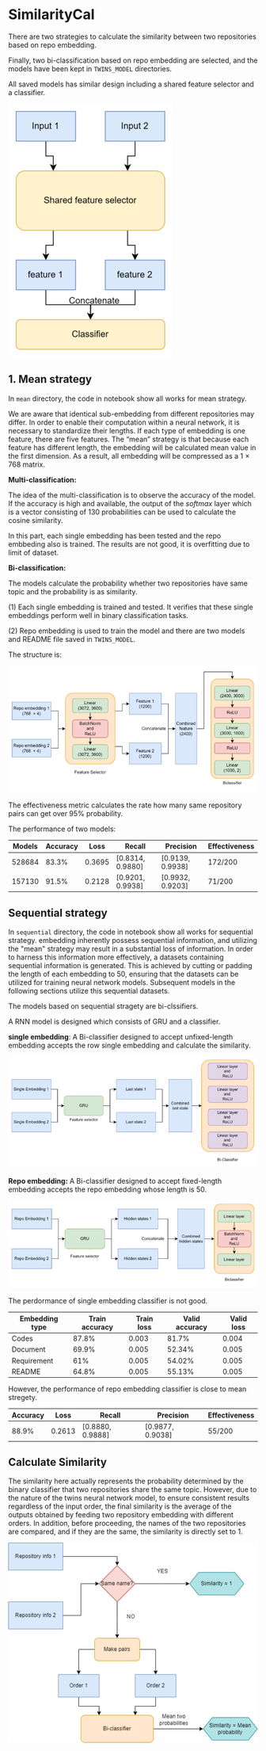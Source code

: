 # SimilarityCal

There are two strategies to calculate the similarity between two repositories based on repo embedding.

Finally, two bi-classification based on repo embedding are selected, and the models have been kept in ```TWINS_MODEL``` directories.

All saved models has similar design including a shared feature selector and a classifier.

![image.png](./assets/image.png)


## 1. Mean strategy

In ```mean``` directory, the code in notebook show all works for mean strategy.

We are aware that identical sub-embedding from different repositories may differ. In order to enable their computation within a neural network, it is necessary to standardize their lengths. If each type of embedding is one feature, there are five features. The “mean” strategy is that because each feature has different length, the embedding will be calculated mean value in the first dimension. As a result, all embedding will be compressed as a 1 × 768 matrix.


**Multi-classification:**

The idea of the multi-classification is to observe the accuracy of the model. If the accuracy is high and available, the output of the *softmax* layer which is a vector consisting of 130 probabilities can be used to calculate the cosine similarity.

In this part, each single embedding has been tested and the repo embbeding also is trained. The results are not good, it is overfitting due to limit of dataset.


**Bi-classification:**

The models calculate the probability whether two repositories have same topic and the probability is as similarity.

(1) Each single embedding is trained and tested. It verifies that these single embeddings perform well in binary classification tasks.

(2) Repo embedding is used to train the model and there are two models and README file saved in ```TWINS_MODEL```.

The structure is:

![image.png](./assets/1691747644437-image.png)

The effectiveness metric calculates the rate how many same repository pairs can get over 95% probability.

The performance of two models:


| Models | Accuracy | Loss   | Recall           | Precision        | Effectiveness |
| -------- | ---------- | -------- | ------------------ | ------------------ | --------------- |
| 528684 | 83.3%    | 0.3695 | [0.8314, 0.9880] | [0.9139, 0.9938] | 172/200       |
| 157130 | 91.5%    | 0.2128 | [0.9201, 0.9938] | [0.9932, 0.9203] | 71/200        |


## Sequential strategy

In ```sequential``` directory, the code in notebook show all works for sequential strategy. embedding inherently possess sequential information, and utilizing the "mean" strategy may result in a substantial loss of information. In order to harness this information more effectively, a datasets containing sequential information is generated. This is achieved by cutting or padding the length of each embedding to 50, ensuring that the datasets can be utilized for training neural network models. Subsequent models in the following sections utilize this sequential datasets.

The models based on sequential stragety are bi-clssifiers.

A RNN model is designed which consists of GRU and a classifier.


**single embedding**: A Bi-classifier designed to accept unfixed-length embedding accepts the row single embedding and calculate the similarity.

![image.png](./assets/1691748118022-image.png)


**Repo embedding:** A Bi-classifier designed to accept fixed-length embedding accepts the repo embedding whose length is 50.

![image.png](./assets/1691748188851-image.png)


The perdormance of single embedding classifier is not good. 


| Embedding type | Train accuracy | Train loss | Valid accuracy | Valid loss |
|----------------|----------------| ------------ |----------------| ------------ |
| Codes          | 87.8%          | 0.003      | 81.7%          | 0.004      |
| Document       | 69.9%          | 0.005      | 52.34%         | 0.005      |
| Requirement    | 61%            | 0.005      | 54.02%         | 0.005      |
| README         | 64.8%          | 0.005      | 55.13%         | 0.005      |


However, the performance of repo embedding classifier is close to mean stregety.


| Accuracy | Loss   | Recall           | Precision        | Effectiveness |
| ---------- | -------- |------------------| ------------------ | --------------- |
| 88.9%    | 0.2613 | [0.8880, 0.9888] | [0.9877, 0.9038] | 55/200        |


## Calculate Similarity

The similarity here actually represents the probability determined by the binary classifier that two repositories share the same topic. However, due to the nature of the twins neural network model, to ensure consistent results regardless of the input order, the final similarity is the average of the outputs obtained by feeding two repository embedding with different orders. In addition, before proceeding, the names of the two repositories are compared, and if they are the same, the similarity is directly set to 1.

![image.png](./assets/1691748353138-image.png)
